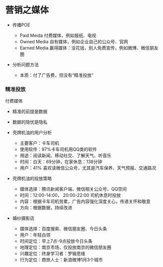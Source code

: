 # 营销之媒体

- 传播POE
	- Paid Meida 付费媒体，例如报纸、电视
	- Owned Media 自有媒体，例如企业自己的公众号、官网
	- Earned Media 赢得媒体：没花钱，别人免费宣传，例如微博、微信朋友圈

- 分析问题方法
	- 本质：付了广告费，但没有“精准投放”

### 精准投放
付费媒体

- 精准的前提是数据
- 数据的隐忧是隐私

- 壳牌机油的用户分析
	- 主要客户：卡车司机
	- 使用软件：97%卡车司机用QQ类的软件
	- 用途：阅读新闻、移动社交、了解天气、听音乐
	- 时间：白天：69分钟，在家休息：138分钟
	- 用户：41% 喜欢读微信公众号，尤其是汽车保养、天气预报、交通路况

- 壳牌机油的投放策略
	- 媒体选择：腾讯新闻客户端、微信相关公众号、QQ空间
	- 时间：12:00-14:00， 20:00-22:00 司机休息时投放
	- 内容：根据卡车司机劳累，广告内容强化深度关心，传递关怀和敬意
	- 方向：根据数据，持续改进

- 婚纱摄影店
	- 媒体选择：百度搜索、微信朋友圈、今日头条
	- 用户：年轻白领
	- 时间定位：早上7点-9点投放今日头条
	- 地理定位：南京市场，仅投放南京的微信朋友圈
	- 兴趣定位：终身学习者：罗辑思维
	- 行为定位：商旅人士：新浪微博1月3个城市